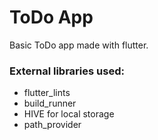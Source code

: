 # ToDo App

Basic ToDo app made with flutter.

### External libraries used:
- flutter_lints
- build_runner
- HIVE for local storage
- path_provider

